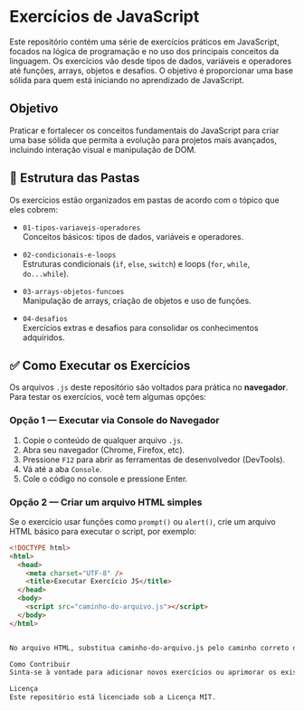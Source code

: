 # Exercícios de JavaScript

Este repositório contém uma série de exercícios práticos em JavaScript, focados na lógica de programação e no uso dos principais conceitos da linguagem. Os exercícios vão desde tipos de dados, variáveis e operadores até funções, arrays, objetos e desafios. O objetivo é proporcionar uma base sólida para quem está iniciando no aprendizado de JavaScript.

## Objetivo

Praticar e fortalecer os conceitos fundamentais do JavaScript para criar uma base sólida que permita a evolução para projetos mais avançados, incluindo interação visual e manipulação de DOM.

## 📝 Estrutura das Pastas

Os exercícios estão organizados em pastas de acordo com o tópico que eles cobrem:

- `01-tipos-variaveis-operadores`  
  Conceitos básicos: tipos de dados, variáveis e operadores.

- `02-condicionais-e-loops`  
  Estruturas condicionais (`if`, `else`, `switch`) e loops (`for`, `while`, `do...while`).

- `03-arrays-objetos-funcoes`  
  Manipulação de arrays, criação de objetos e uso de funções.

- `04-desafios`  
  Exercícios extras e desafios para consolidar os conhecimentos adquiridos.

## ✅ Como Executar os Exercícios

Os arquivos `.js` deste repositório são voltados para prática no **navegador**. Para testar os exercícios, você tem algumas opções:

### Opção 1 — Executar via Console do Navegador

1. Copie o conteúdo de qualquer arquivo `.js`.
2. Abra seu navegador (Chrome, Firefox, etc).
3. Pressione `F12` para abrir as ferramentas de desenvolvedor (DevTools).
4. Vá até a aba `Console`.
5. Cole o código no console e pressione Enter.

### Opção 2 — Criar um arquivo HTML simples

Se o exercício usar funções como `prompt()` ou `alert()`, crie um arquivo HTML básico para executar o script, por exemplo:

```html
<!DOCTYPE html>
<html>
  <head>
    <meta charset="UTF-8" />
    <title>Executar Exercício JS</title>
  </head>
  <body>
    <script src="caminho-do-arquivo.js"></script>
  </body>
</html>


No arquivo HTML, substitua caminho-do-arquivo.js pelo caminho correto do exercício que deseja executar. Abra o arquivo no navegador para rodar o código.

Como Contribuir
Sinta-se à vontade para adicionar novos exercícios ou aprimorar os existentes. Se fizer melhorias, envie um pull request.

Licença
Este repositório está licenciado sob a Licença MIT.